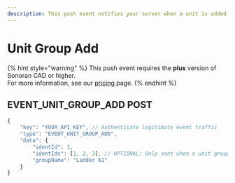 ```yaml
---
description: This push event notifies your server when a unit is added to a unit group.
---
```


# Unit Group Add

{% hint style="warning" %}
This push event requires the **plus** version of Sonoran CAD or higher.\
For more information, see our [pricing ](../../../../pricing/faq/)page.
{% endhint %}

## EVENT\_UNIT\_GROUP\_ADD POST

```javascript
{
    "key": "YOUR_API_KEY", // Authenticate legitimate event traffic
    "type": "EVENT_UNIT_GROUP_ADD",
    "data": {
        "identId": 1,
        "identIds": [1, 2, 3], // OPTIONAL: Only sent when a unit group is having the name updated
        "groupName": "Ladder 61"
    }
}
```
